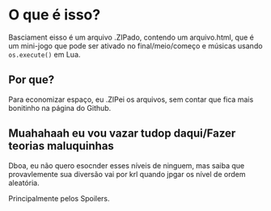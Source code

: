 # O que é isso?
Basciament eisso é um arquivo .ZIPado, contendo um arquivo.html, que é um mini-jogo que pode ser ativado no final/meio/começo e músicas usando `os.execute()` em Lua.
## Por que?
Para economizar espaço, eu .ZIPei os arquivos, sem contar que fica mais bonitinho na página do Github.
## Muahahaah eu vou vazar tudop daqui/Fazer teorias maluquinhas
Dboa, eu não quero esocnder esses níveis de ninguem, mas saiba que provavlemente sua diversão vai por krl quando jpgar os nível de ordem aleatória.

Principalmente pelos Spoilers.